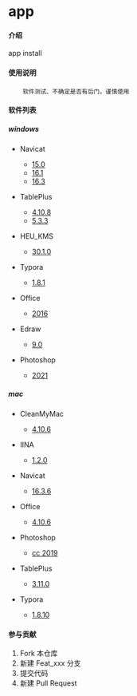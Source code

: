 # app

#### 介绍

app install

#### 使用说明

```
    软件测试、不确定是否有后门，谨慎使用
```

#### 软件列表

##### windows

- Navicat
  - [15.0](./windows/Navicat/15.0/install.md)
  - [16.1](./windows/Navicat/16.1/install.md)
  - [16.3](./windows/Navicat/16.3/install.md)

- TablePlus
  - [4.10.8](./windows/TablePlus/4.10.8/install.md)
  - [5.3.3](./windows/TablePlus/5.3.3/install.md)

- HEU_KMS
  - [30.1.0](./windows/HEU_KMS/30.1.0/install.md)

- Typora
  - [1.8.1](./windows/Typora/install.md)

- Office
  - [2016](./windows/office/install.md)

- Edraw
  - [9.0](./windows/Edraw/9.0/install.md)

- Photoshop
  - [2021](./windows/Photoshop/install.md)

##### mac

- CleanMyMac
  - [4.10.6](./mac/CleanMyMac/install.md)

- IINA
  - [1.2.0](./mac/IINA/install.md)

- Navicat
  - [16.3.6](./mac/Navicat/install.md)

- Office
  - [4.10.6](./mac/Office/install.md)

- Photoshop
  - [cc 2019](./mac/Photoshop/install.md)

- TablePlus
  - [3.11.0](./mac/TablePlus/install.md)

- Typora
  - [1.8.10](./mac/Typora/install.md)

#### 参与贡献

1. Fork 本仓库
2. 新建 Feat_xxx 分支
3. 提交代码
4. 新建 Pull Request
